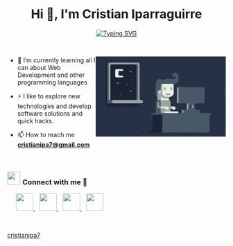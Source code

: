 <h1 align="center">Hi 👋, I'm Cristian Iparraguirre</h1>
<p align="center">
  <a href="https://git.io/typing-svg">
    <img src="https://readme-typing-svg.herokuapp.com?font=Tagesschrift&weight=100&size=23&duration=2500&pause=1500&color=3BCC7E&center=true&vCenter=true&width=700&lines=Software+engineering+student;Passionate+about+Frontend+and+Backend+Development;Always+learning+new+things" alt="Typing SVG" />
  </a>
</p>

<br>

<p>
  <img align="right" src="https://raw.githubusercontent.com/AVS1508/AVS1508/master/assets/Night-Coding.gif" alt="Night Coding" />
</p>


- 🌱 I’m currently learning all I can about Web Development and other programming languages

- ⚡ I like to explore new technologies and develop software solutions and quick hacks.

- 📫 How to reach me **cristianipa7@gmail.com**

<br>

<h3> <img src="https://media.giphy.com/media/iY8CRBdQXODJSCERIr/giphy.gif" width="30" height="30" style="margin: 0 5px -20px 0;">Connect with me 🤝</h3>

<p align="center">
  <div align="left" class="icons-social" style="margin-left: 20px;">
    <a target="_blank" href="mailto:cristianipa7@gmail.com">
		  <img src="https://img.icons8.com/doodle/2x/gmail-new.png" style="width:40px; height:40px;" >
    </a>
    <a style="margin-left: 10px;" target="_blank" href="https://www.linkedin.com/in/cristian-iparraguirre-926746313/">
		  <img src="https://img.icons8.com/doodle/40/000000/linkedin--v2.png" style="width:40px; height:40px;">
    </a>
    <a style="margin-left: 10px;" target="_blank" href="https://github.com/cristianipa7">
		  <img src="https://img.icons8.com/doodle/40/000000/github--v1.png" style="width:40px; height:40px;">
    </a>
    <a style="margin-left: 10px;" target="_blank" href="https://www.instagram.com/cristianipa7/">
		  <img src="https://img.icons8.com/doodle/40/000000/instagram-new--v2.png" style="width:40px; height:40px;">
    </a>
  </div>
</p>

<br>

[cristianipa7](https://github.com/cristianipa7)